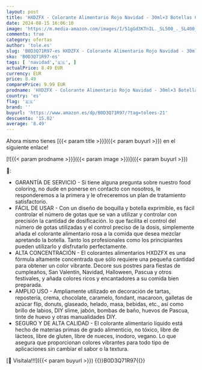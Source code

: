 ```yaml
---
layout: post
title: 'HXDZFX - Colorante Alimentario Rojo Navidad - 30ml×3 Botellas Colorantes Alimentarios Liquid Set Alta Concentración para Repostería  Decoración de Tartas  Caramelos  Bebidas  Macarons  Glaseados y Cocina'
date: 2024-08-15 16:06:10
image: 'https://m.media-amazon.com/images/I/51gGd3KTnIL._SL500_._SL400_.jpg'
comments: true
category: ofertas
author: 'tole.es'
slug: 'B0D3Q71R97-es HXDZFX - Colorante Alimentario Rojo Navidad - 30ml×3...'
sku: 'B0D3Q71R97-es'
tags: [ 'navidad','🇪🇸', ]
actualPrice: 8.49 EUR
currency: EUR
price: 8.49
comparePrice: 9.99 EUR
prodname: 'HXDZFX - Colorante Alimentario Rojo Navidad - 30ml×3 Botellas Colorantes Alimentarios Liquid Set Alta Concentración para Repostería  Decoración de Tartas  Caramelos  Bebidas  Macarons  Glaseados y Cocina'
country: 'es'
flag: '🇪🇸'
brand: ''
buyurl: 'https://www.amazon.es/dp/B0D3Q71R97/?tag=tolees-21'
descuento: '15.02'
average: '8.49'
---
```


Ahora mismo tienes [{{< param title >}}]({{< param buyurl >}}) en el siguiente enlace!

[![{{< param prodname >}}]({{< param image >}})]({{< param buyurl >}})

🔎:

- GARANTÍA DE SERVICIO - Si tiene alguna pregunta sobre nuestro food coloring, no dude en ponerse en contacto con nosotros, le responderemos a la primera y le ofreceremos un plan de tratamiento satisfactorio.
- FÁCIL DE USAR - Con un diseño de boquilla y botella exprimible, es fácil controlar el número de gotas que se van a utilizar y controlar con precisión la cantidad de dosificación. lo que facilita el control del número de gotas utilizadas y el control preciso de la dosis, simplemente añada el colorante alimentario rosa a la comida que desea mezclar apretando la botella. Tanto los profesionales como los principiantes pueden utilizarlo y disfrutarlo perfectamente.
- ALTA CONCENTRACIÓN - El colorantes alimentarios HXDZFX es una fórmula altamente concentrada que sólo requiere una pequeña cantidad para obtener un color vibrante. Decore sus postres para fiestas de cumpleaños, San Valentín, Navidad, Halloween, Pascua y otros festivales, y añada colores ricos y encantadores a su comida bien preparada.
- AMPLIO USO - Ampliamente utilizado en decoración de tartas, repostería, crema, chocolate, caramelo, fondant, macaroon, galletas de azúcar flip, donuts, glaseado, helado, masa, bebidas, etc., así como brillo de labios, DIY slime, jabón, bombas de baño, huevos de Pascua, tinte de huevo y otras manualidades DIY.
- SEGURO Y DE ALTA CALIDAD - El colorante alimentario líquido está hecho de materias primas de grado alimenticio, no tóxico, libre de lácteos, libre de gluten, libre de nueces, inodoro, vegano. Lo que asegura que proporcionan colores vibrantes para todo tipo de aplicaciones sin cambiar el sabor o la textura.

[🛒 Visítala!!!]({{< param buyurl >}})
{{<world>}}B0D3Q71R97{{</world>}}
